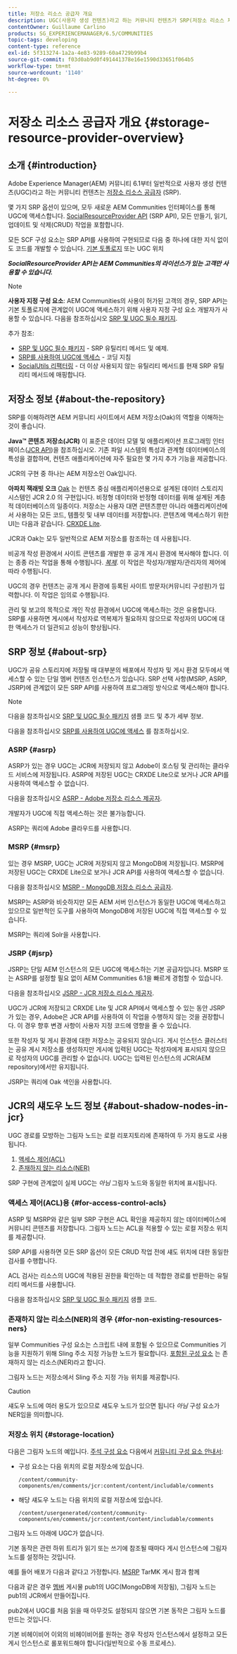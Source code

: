 ```yaml
---
title: 저장소 리소스 공급자 개요
description: UGC(사용자 생성 컨텐츠)라고 하는 커뮤니티 컨텐츠가 SRP(저장소 리소스 제공자)에서 제공하는 간단한 공통 저장소에 저장되는 방법에 대해 알아봅니다.
contentOwner: Guillaume Carlino
products: SG_EXPERIENCEMANAGER/6.5/COMMUNITIES
topic-tags: developing
content-type: reference
exl-id: 5f313274-1a2a-4e83-9289-60a4729b99b4
source-git-commit: f03d0ab9d0f491441378e16e1590d33651f064b5
workflow-type: tm+mt
source-wordcount: '1140'
ht-degree: 0%

---
```


# 저장소 리소스 공급자 개요 {#storage-resource-provider-overview}

## 소개 {#introduction}

Adobe Experience Manager(AEM) 커뮤니티 6.1부터 일반적으로 사용자 생성 컨텐츠(UGC)라고 하는 커뮤니티 컨텐츠는 [저장소 리소스 공급자](working-with-srp.md) (SRP).

몇 가지 SRP 옵션이 있으며, 모두 새로운 AEM Communities 인터페이스를 통해 UGC에 액세스합니다. [SocialResourceProvider API](srp-and-ugc.md) (SRP API), 모든 만들기, 읽기, 업데이트 및 삭제(CRUD) 작업을 포함합니다.

모든 SCF 구성 요소는 SRP API를 사용하여 구현되므로 다음 중 하나에 대한 지식 없이도 코드를 개발할 수 있습니다. [기본 토폴로지](topologies.md) 또는 UGC 위치

***SocialResourceProvider API는 AEM Communities의 라이선스가 있는 고객만 사용할 수 있습니다.***

>[!NOTE]
>
>**사용자 지정 구성 요소**: AEM Communities의 사용이 허가된 고객의 경우, SRP API는 기본 토폴로지에 관계없이 UGC에 액세스하기 위해 사용자 지정 구성 요소 개발자가 사용할 수 있습니다. 다음을 참조하십시오 [SRP 및 UGC 필수 패키지](srp-and-ugc.md).

추가 참조:

* [SRP 및 UGC 필수 패키지](srp-and-ugc.md) - SRP 유틸리티 메서드 및 예제.
* [SRP를 사용하여 UGC에 액세스](accessing-ugc-with-srp.md) - 코딩 지침
* [SocialUtils 리팩터링](socialutils.md) - 더 이상 사용되지 않는 유틸리티 메서드를 현재 SRP 유틸리티 메서드에 매핑합니다.

## 저장소 정보 {#about-the-repository}

SRP를 이해하려면 AEM 커뮤니티 사이트에서 AEM 저장소(Oak)의 역할을 이해하는 것이 좋습니다.

**Java™ 콘텐츠 저장소(JCR)**
이 표준은 데이터 모델 및 애플리케이션 프로그래밍 인터페이스([JCR API](https://jackrabbit.apache.org/jcr/jcr-api.html))을 참조하십시오. 기존 파일 시스템의 특성과 관계형 데이터베이스의 특성을 결합하며, 컨텐츠 애플리케이션에 자주 필요한 몇 가지 추가 기능을 제공합니다.

JCR의 구현 중 하나는 AEM 저장소인 Oak입니다.

**아파치 잭래빗 오크**
[Oak](../../help/sites-deploying/platform.md) 는 컨텐츠 중심 애플리케이션용으로 설계된 데이터 스토리지 시스템인 JCR 2.0 의 구현입니다. 비정형 데이터와 반정형 데이터를 위해 설계된 계층적 데이터베이스의 일종이다. 저장소는 사용자 대면 콘텐츠뿐만 아니라 애플리케이션에서 사용하는 모든 코드, 템플릿 및 내부 데이터를 저장합니다. 콘텐츠에 액세스하기 위한 UI는 다음과 같습니다. [CRXDE Lite](../../help/sites-developing/developing-with-crxde-lite.md).

JCR과 Oak는 모두 일반적으로 AEM 저장소를 참조하는 데 사용됩니다.

비공개 작성 환경에서 사이트 콘텐츠를 개발한 후 공개 게시 환경에 복사해야 합니다. 이는 종종 라는 작업을 통해 수행됩니다. *[복제](deploy-communities.md#replication-agents-on-author)*. 이 작업은 작성자/개발자/관리자의 제어에 따라 수행됩니다.

UGC의 경우 컨텐츠는 공개 게시 환경에 등록된 사이트 방문자(커뮤니티 구성원)가 입력합니다. 이 작업은 임의로 수행됩니다.

관리 및 보고의 목적으로 개인 작성 환경에서 UGC에 액세스하는 것은 유용합니다. SRP를 사용하면 게시에서 작성자로 역복제가 필요하지 않으므로 작성자의 UGC에 대한 액세스가 더 일관되고 성능이 향상됩니다.

## SRP 정보 {#about-srp}

UGC가 공유 스토리지에 저장될 때 대부분의 배포에서 작성자 및 게시 환경 모두에서 액세스할 수 있는 단일 멤버 컨텐츠 인스턴스가 있습니다. SRP 선택 사항(MSRP, ASRP, JSRP)에 관계없이 모든 SRP API를 사용하여 프로그래밍 방식으로 액세스해야 합니다.

>[!NOTE]
>
>다음을 참조하십시오 [SRP 및 UGC 필수 패키지](srp-and-ugc.md) 샘플 코드 및 추가 세부 정보.
>
>다음을 참조하십시오 [SRP를 사용하여 UGC에 액세스](accessing-ugc-with-srp.md) 를 참조하십시오.

### ASRP {#asrp}

ASRP가 있는 경우 UGC는 JCR에 저장되지 않고 Adobe이 호스팅 및 관리하는 클라우드 서비스에 저장됩니다. ASRP에 저장된 UGC는 CRXDE Lite으로 보거나 JCR API를 사용하여 액세스할 수 없습니다.

다음을 참조하십시오 [ASRP - Adobe 저장소 리소스 제공자](asrp.md).

개발자가 UGC에 직접 액세스하는 것은 불가능합니다.

ASRP는 쿼리에 Adobe 클라우드를 사용합니다.

### MSRP {#msrp}

있는 경우 MSRP, UGC는 JCR에 저장되지 않고 MongoDB에 저장됩니다. MSRP에 저장된 UGC는 CRXDE Lite으로 보거나 JCR API를 사용하여 액세스할 수 없습니다.

다음을 참조하십시오 [MSRP - MongoDB 저장소 리소스 공급자](msrp.md).

MSRP는 ASRP와 비슷하지만 모든 AEM 서버 인스턴스가 동일한 UGC에 액세스하고 있으므로 일반적인 도구를 사용하여 MongoDB에 저장된 UGC에 직접 액세스할 수 있습니다.

MSRP는 쿼리에 Solr을 사용합니다.

### JSRP {#jsrp}

JSRP는 단일 AEM 인스턴스의 모든 UGC에 액세스하는 기본 공급자입니다. MSRP 또는 ASRP를 설정할 필요 없이 AEM Communities 6.1을 빠르게 경험할 수 있습니다.

다음을 참조하십시오 [JSRP - JCR 저장소 리소스 제공자](jsrp.md).

UGC가 JCR에 저장되고 CRXDE Lite 및 JCR API에서 액세스할 수 있는 동안 JSRP가 있는 경우, Adobe은 JCR API를 사용하여 이 작업을 수행하지 않는 것을 권장합니다. 이 경우 향후 변경 사항이 사용자 지정 코드에 영향을 줄 수 있습니다.

또한 작성자 및 게시 환경에 대한 저장소는 공유되지 않습니다. 게시 인스턴스 클러스터는 공유 게시 저장소를 생성하지만 게시에 입력된 UGC는 작성자에게 표시되지 않으므로 작성자의 UGC를 관리할 수 없습니다. UGC는 입력된 인스턴스의 JCR(AEM repository)에서만 유지됩니다.

JSRP는 쿼리에 Oak 색인을 사용합니다.

## JCR의 섀도우 노드 정보 {#about-shadow-nodes-in-jcr}

UGC 경로를 모방하는 그림자 노드는 로컬 리포지토리에 존재하여 두 가지 용도로 사용됩니다.

1. [액세스 제어(ACL)](#for-access-control-acls)
1. [존재하지 않는 리소스(NER)](#for-non-existing-resources-ners)

SRP 구현에 관계없이 실제 UGC는 *아님* 그림자 노드와 동일한 위치에 표시됩니다.

### 액세스 제어(ACL)용 {#for-access-control-acls}

ASRP 및 MSRP와 같은 일부 SRP 구현은 ACL 확인을 제공하지 않는 데이터베이스에 커뮤니티 콘텐츠를 저장합니다. 그림자 노드는 ACL을 적용할 수 있는 로컬 저장소 위치를 제공합니다.

SRP API를 사용하면 모든 SRP 옵션이 모든 CRUD 작업 전에 섀도 위치에 대한 동일한 검사를 수행합니다.

ACL 검사는 리소스의 UGC에 적용된 권한을 확인하는 데 적합한 경로를 반환하는 유틸리티 메서드를 사용합니다.

다음을 참조하십시오 [SRP 및 UGC 필수 패키지](srp-and-ugc.md) 샘플 코드.

### 존재하지 않는 리소스(NER)의 경우 {#for-non-existing-resources-ners}

일부 Communities 구성 요소는 스크립트 내에 포함될 수 있으므로 Communities 기능을 지원하기 위해 Sling 주소 지정 가능한 노드가 필요합니다. [포함된 구성 요소](scf.md#add-or-include-a-communities-component) 는 존재하지 않는 리소스(NER)라고 합니다.

그림자 노드는 저장소에서 Sling 주소 지정 가능 위치를 제공합니다.

>[!CAUTION]
>
>섀도우 노드에 여러 용도가 있으므로 섀도우 노드가 있으면 됩니다 *아님* 구성 요소가 NER임을 의미합니다.

### 저장소 위치 {#storage-location}

다음은 그림자 노드의 예입니다. [주석 구성 요소](http://localhost:4502/content/community-components/en/comments.html) 다음에서 [커뮤니티 구성 요소 안내서](components-guide.md):

* 구성 요소는 다음 위치의 로컬 저장소에 있습니다.

  `/content/community-components/en/comments/jcr:content/content/includable/comments`

* 해당 섀도우 노드는 다음 위치의 로컬 저장소에 있습니다.

  `/content/usergenerated/content/community-components/en/comments/jcr:content/content/includable/comments`

그림자 노드 아래에 UGC가 없습니다.

기본 동작은 관련 하위 트리가 읽기 또는 쓰기에 참조될 때마다 게시 인스턴스에 그림자 노드를 설정하는 것입니다.

예를 들어 배포가 다음과 같다고 가정합니다. [MSRP](msrp.md) TarMK 게시 팜과 함께

다음과 같은 경우 [멤버](users.md) 게시물 pub1의 UGC(MongoDB에 저장됨), 그림자 노드는 pub1의 JCR에서 만들어집니다.

pub2에서 UGC를 처음 읽을 때 아무것도 설정되지 않으면 기본 동작은 그림자 노드를 만드는 것입니다.

기본 비헤이비어 이외의 비헤이비어를 원하는 경우 작성자 인스턴스에서 설정하고 모든 게시 인스턴스로 롤포워드해야 합니다(일반적으로 수동 프로세스).
